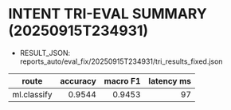 # INTENT TRI-EVAL SUMMARY (20250915T234931)

- RESULT_JSON: reports_auto/eval_fix/20250915T234931/tri_results_fixed.json

| route | accuracy | macro F1 | latency ms |
|---|---:|---:|---:|
| ml.classify | 0.9544 | 0.9453 | 97 |
